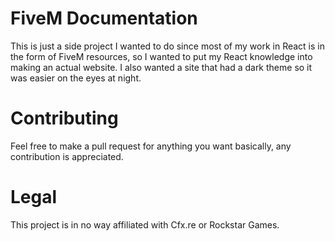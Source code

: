 # FiveM Documentation
This is just a side project I wanted to do since most of my work in React is in the form of FiveM resources, so I wanted to put my React knowledge into making an actual website. I also wanted a site that had a dark theme so it was easier on the eyes at night.

# Contributing

Feel free to make a pull request for anything you want basically, any contribution is appreciated.

# Legal

This project is in no way affiliated with Cfx.re or Rockstar Games.
